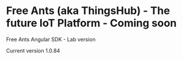 # Free Ants (aka ThingsHub) - The future IoT Platform - Coming soon

Free Ants Angular SDK - Lab version

Current version 1.0.84